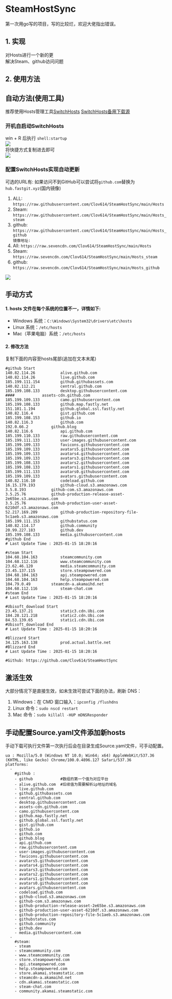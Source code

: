 # SteamHostSync
第一次用go写的项目，写的比较烂，欢迎大佬指出错误。

## 1. 实现
对Hosts进行一个新的更  
解决Steam、github访问问题

## 2. 使用方法
## 自动方法(使用工具)
推荐使用Hosts管理工具[SwitchHosts](https://github.com/oldj/SwitchHosts) 
[SwitchHosts备用下载源](https://nas.iaimi.info/s/nT5pb8jMQp32QwB)
### 开机自启动SwitchHosts
win + R 后执行 `shell:startup`    
![](/img/1.png)  
将快捷方式复制进去即可  
![](/img/2.png)  
### 配置SwitchHosts实现自动更新  
可选的URL有:
如果访问不到GitHub可以尝试将`github.com`替换为`hub.fastgit.xyz`(国内镜像)
1. ALL: `https://raw.githubusercontent.com/Clov614/SteamHostSync/main/Hosts`  
2. Steam: `https://raw.githubusercontent.com/Clov614/SteamHostSync/main/Hosts_steam`  
3. github: `https://raw.githubusercontent.com/Clov614/SteamHostSync/main/Hosts_github`    
`镜像地址:`
4. All: `https://raw.sevencdn.com/Clov614/SteamHostSync/main/Hosts`  
5. Steam: `https://raw.sevencdn.com/Clov614/SteamHostSync/main/Hosts_steam`  
6. github: `https://raw.sevencdn.com/Clov614/SteamHostSync/main/Hosts_github`  

![](/img/3.png)

## 手动方式
#### 1. hosts 文件在每个系统的位置不一，详情如下:
- Windows 系统：`C:\Windows\System32\drivers\etc\hosts`
- Linux 系统：`/etc/hosts`
- Mac（苹果电脑）系统：`/etc/hosts`

#### 2. 修改方法
复制下面的内容至hosts尾部(追加在文本末尾)

```
#github Start
140.82.114.26			alive.github.com
140.82.114.26			live.github.com
185.199.111.154			github.githubassets.com
140.82.112.21			central.github.com
185.199.108.133			desktop.githubusercontent.com
####			assets-cdn.github.com
185.199.109.133			camo.githubusercontent.com
185.199.108.133			github.map.fastly.net
151.101.1.194			github.global.ssl.fastly.net
140.82.116.4			gist.github.com
185.199.108.153			github.io
140.82.116.3			github.com
192.0.66.2			github.blog
140.82.116.6			api.github.com
185.199.110.133			raw.githubusercontent.com
185.199.111.133			user-images.githubusercontent.com
185.199.109.133			favicons.githubusercontent.com
185.199.109.133			avatars5.githubusercontent.com
185.199.109.133			avatars4.githubusercontent.com
185.199.109.133			avatars3.githubusercontent.com
185.199.108.133			avatars2.githubusercontent.com
185.199.108.133			avatars1.githubusercontent.com
185.199.111.133			avatars0.githubusercontent.com
185.199.109.133			avatars.githubusercontent.com
140.82.116.10			codeload.github.com
16.15.179.193			github-cloud.s3.amazonaws.com
3.5.8.193			github-com.s3.amazonaws.com
3.5.25.76			github-production-release-asset-2e65be.s3.amazonaws.com
3.5.25.76			github-production-user-asset-6210df.s3.amazonaws.com
52.217.169.209			github-production-repository-file-5c1aeb.s3.amazonaws.com
185.199.111.153			githubstatus.com
140.82.114.17			github.community
20.99.227.183			github.dev
185.199.108.133			media.githubusercontent.com
#github End
# Last Update Time : 2025-01-15 18:20:16 

#steam Start
104.68.104.163			steamcommunity.com
104.68.112.116			www.steamcommunity.com
23.62.46.120			media.steamcommunity.com
23.45.137.115			store.steampowered.com
104.68.104.163			api.steampowered.com
104.68.104.163			help.steampowered.com
104.79.0.49			steamcdn-a.akamaihd.net
104.68.112.116			steam-chat.com
#steam End
# Last Update Time : 2025-01-15 18:20:16 

#Ubisoft_download Start
23.45.137.21			static3.cdn.Ubi.com
184.28.121.218			static2.cdn.Ubi.com
84.53.139.65			static1.cdn.Ubi.com
#Ubisoft_download End
# Last Update Time : 2025-01-15 18:20:16 

#Blizzard Start
34.125.163.138			prod.actual.battle.net
#Blizzard End
# Last Update Time : 2025-01-15 18:20:16 

#Github: https://github.com/Clov614/SteamHostSync

```

## 激活生效
大部分情况下是直接生效，如未生效可尝试下面的办法，刷新 DNS：
1. Windows：在 CMD 窗口输入：`ipconfig /flushdns`
2. Linux 命令：`sudo nscd restart`
3. Mac 命令：`sudo killall -HUP mDNSResponder`  

## 手动配置Source.yaml文件添加新hosts  
手动下载可执行文件第一次执行后会在目录生成Source.yaml文件，可手动配置。  

```
ua : Mozilla/5.0 (Windows NT 10.0; Win64; x64) AppleWebKit/537.36 (KHTML, like Gecko) Chrome/100.0.4896.127 Safari/537.36
platforms:
  -
    #github :
    - github            #数组的第一个值为对应平台
    - alive.github.com  #后续值为需要解析ip地址的域名
    - live.github.com
    - github.githubassets.com
    - central.github.com
    - desktop.githubusercontent.com
    - assets-cdn.github.com
    - camo.githubusercontent.com
    - github.map.fastly.net
    - github.global.ssl.fastly.net
    - gist.github.com
    - github.io
    - github.com
    - github.blog
    - api.github.com
    - raw.githubusercontent.com
    - user-images.githubusercontent.com
    - favicons.githubusercontent.com
    - avatars5.githubusercontent.com
    - avatars4.githubusercontent.com
    - avatars3.githubusercontent.com
    - avatars2.githubusercontent.com
    - avatars1.githubusercontent.com
    - avatars0.githubusercontent.com
    - avatars.githubusercontent.com
    - codeload.github.com
    - github-cloud.s3.amazonaws.com
    - github-com.s3.amazonaws.com
    - github-production-release-asset-2e65be.s3.amazonaws.com
    - github-production-user-asset-6210df.s3.amazonaws.com
    - github-production-repository-file-5c1aeb.s3.amazonaws.com
    - githubstatus.com
    - github.community
    - github.dev
    - media.githubusercontent.com
  -
    #steam:
    - steam
    - steamcommunity.com
    - www.steamcommunity.com
    - store.steampowered.com
    - api.steampowered.com
    - help.steampowered.com
    - store.akamai.steamstatic.com
    - steamcdn-a.akamaihd.net
    - cdn.akamai.steamstatic.com
    - steam-chat.com
    - community.akamai.steamstatic.com
```
